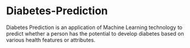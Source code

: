 # Diabetes-Prediction
Diabetes Prediction is an application of Machine Learning technology to predict whether a person has the potential to develop diabetes based on various health features or attributes.

